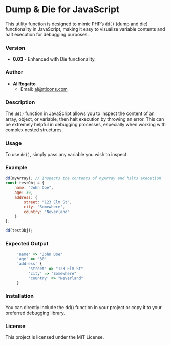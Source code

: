 # Dump & Die for JavaScript

This utility function is designed to mimic PHP’s `dd()` (dump and die) functionality in JavaScript, making it easy to visualize variable contents and halt execution for debugging purposes.

### Version

- **0.03** - Enhanced with Die functionality.

### Author

- **Al Rogatto**  
  - Email: al@rticons.com  

### Description

The `dd()` function in JavaScript allows you to inspect the content of an array, object, or variable, then halt execution by throwing an error. This can be extremely helpful in debugging processes, especially when working with complex nested structures.

### Usage

To use `dd()`, simply pass any variable you wish to inspect:

### Example

```javascript
dd(myArray); // Inspects the contents of myArray and halts execution
const testObj = {
    name: "John Doe",
    age: 30,
    address: {
        street: "123 Elm St",
        city: "Somewhere",
        country: "Neverland"
    }
};

dd(testObj);

```
### Expected Output
```javascript
     'name' => "John Doe"
     'age' => "30"
     'address' {
          'street' => "123 Elm St"
          'city' => "Somewhere"
          'country' => "Neverland"
     }
```
### Installation
You can directly include the dd() function in your project or copy it to your preferred debugging library.

### License
This project is licensed under the MIT License.
